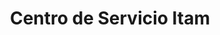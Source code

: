 ---
title: "Centro de Servicio Itam"
url: /san-juan-de-tibas/centro-de-servicio-itam/
shop: Autowerkstatt
---